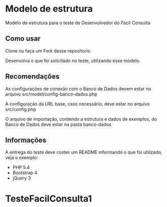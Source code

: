 # Modelo de estrutura
Modelo de estrutura para o teste de Desenvolvedor do Fácil Consulta

## Como usar
Clone ou faça um Fork desse repositorio.

Desenvolva o que foi solicitado no teste, utilizando esse modelo.

## Recomendações
As configurações de conexão com o Banco de Dados devem estar no arquivo src/model/config-banco-dados.php

A configuração da URL base, caso necessário, deve estar no arquivo src/config.php

O arquivo de importação, contendo a estrutura e dados de exemplos, do Banco de Dados deve estar na pasta banco-dados

## Informações
A entrega do teste deve conter um README informando o que foi utilizado, veja o exemplo:

* PHP 5.4
* Bootstrap 4
* jQuery 3
# TesteFacilConsulta1
